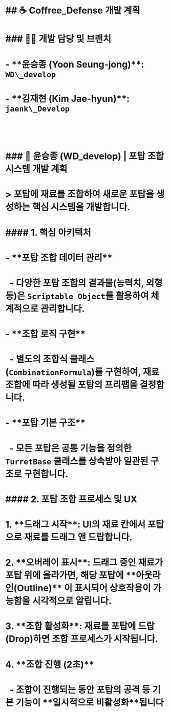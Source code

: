 # \## ☕ Coffree\_Defense 개발 계획

# 

# \### 👨‍💻 개발 담당 및 브랜치

# 

# \-   \*\*윤승종 (Yoon Seung-jong)\*\*: `WD\_develop`

# \-   \*\*김재현 (Kim Jae-hyun)\*\*: `jaenk\_Develop`

# 

# <br>

# 

# \### 🎯 윤승종 (WD\_develop) | 포탑 조합 시스템 개발 계획

# 

# > 포탑에 재료를 조합하여 새로운 포탑을 생성하는 핵심 시스템을 개발합니다.

# 

# \#### 1. 핵심 아키텍처

# 

# \-   \*\*포탑 조합 데이터 관리\*\*

# &nbsp;   -   다양한 포탑 조합의 결과물(능력치, 외형 등)은 `Scriptable Object`를 활용하여 체계적으로 관리합니다.

# \-   \*\*조합 로직 구현\*\*

# &nbsp;   -   별도의 조합식 클래스(`CombinationFormula`)를 구현하여, 재료 조합에 따라 생성될 포탑의 프리팹을 결정합니다.

# \-   \*\*포탑 기본 구조\*\*

# &nbsp;   -   모든 포탑은 공통 기능을 정의한 `TurretBase` 클래스를 상속받아 일관된 구조로 구현합니다.

# 

# \#### 2. 포탑 조합 프로세스 및 UX

# 

# 1\.  \*\*드래그 시작\*\*: UI의 재료 칸에서 포탑으로 재료를 드래그 앤 드랍합니다.

# 2\.  \*\*오버레이 표시\*\*: 드래그 중인 재료가 포탑 위에 올라가면, 해당 포탑에 \*\*아웃라인(Outline)\*\* 이 표시되어 상호작용이 가능함을 시각적으로 알립니다.

# 3\.  \*\*조합 활성화\*\*: 재료를 포탑에 드랍(Drop)하면 조합 프로세스가 시작됩니다.

# 4\.  \*\*조합 진행 (2초)\*\*

# &nbsp;   -   조합이 진행되는 동안 포탑의 공격 등 기본 기능이 \*\*일시적으로 비활성화\*\*됩니다

